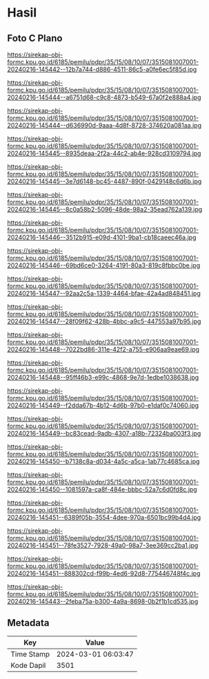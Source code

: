 # Hasil

## Foto C Plano

https://sirekap-obj-formc.kpu.go.id/6185/pemilu/pdpr/35/15/08/10/07/3515081007001-20240216-145442--12b7a744-d886-4511-86c5-a0fe6ec5f85d.jpg

https://sirekap-obj-formc.kpu.go.id/6185/pemilu/pdpr/35/15/08/10/07/3515081007001-20240216-145444--a6751d68-c9c8-4873-b549-67a0f2e888a4.jpg

https://sirekap-obj-formc.kpu.go.id/6185/pemilu/pdpr/35/15/08/10/07/3515081007001-20240216-145444--d636990d-9aaa-4d8f-8728-374620a081aa.jpg

https://sirekap-obj-formc.kpu.go.id/6185/pemilu/pdpr/35/15/08/10/07/3515081007001-20240216-145445--8935deaa-2f2a-44c2-ab4e-928cd3109794.jpg

https://sirekap-obj-formc.kpu.go.id/6185/pemilu/pdpr/35/15/08/10/07/3515081007001-20240216-145445--3e7d6148-bc45-4487-890f-0429148c6d6b.jpg

https://sirekap-obj-formc.kpu.go.id/6185/pemilu/pdpr/35/15/08/10/07/3515081007001-20240216-145445--8c0a58b2-5096-48de-98a2-35ead762a139.jpg

https://sirekap-obj-formc.kpu.go.id/6185/pemilu/pdpr/35/15/08/10/07/3515081007001-20240216-145446--3512b915-e09d-4101-9ba1-cb18caeec46a.jpg

https://sirekap-obj-formc.kpu.go.id/6185/pemilu/pdpr/35/15/08/10/07/3515081007001-20240216-145446--69bd6ce0-3264-4191-80a3-819c8fbbc0be.jpg

https://sirekap-obj-formc.kpu.go.id/6185/pemilu/pdpr/35/15/08/10/07/3515081007001-20240216-145447--92aa2c5a-1339-4464-bfae-42a4ad848451.jpg

https://sirekap-obj-formc.kpu.go.id/6185/pemilu/pdpr/35/15/08/10/07/3515081007001-20240216-145447--28f09f62-428b-4bbc-a9c5-447553a97b95.jpg

https://sirekap-obj-formc.kpu.go.id/6185/pemilu/pdpr/35/15/08/10/07/3515081007001-20240216-145448--7022bd86-311e-42f2-a755-e906aa9eae69.jpg

https://sirekap-obj-formc.kpu.go.id/6185/pemilu/pdpr/35/15/08/10/07/3515081007001-20240216-145448--95ff46b3-e99c-4868-9e7d-1edbe1038638.jpg

https://sirekap-obj-formc.kpu.go.id/6185/pemilu/pdpr/35/15/08/10/07/3515081007001-20240216-145449--f2dda67b-4b12-4d6b-97b0-e1daf0c74060.jpg

https://sirekap-obj-formc.kpu.go.id/6185/pemilu/pdpr/35/15/08/10/07/3515081007001-20240216-145449--bc83cead-9adb-4307-a18b-72324ba003f3.jpg

https://sirekap-obj-formc.kpu.go.id/6185/pemilu/pdpr/35/15/08/10/07/3515081007001-20240216-145450--b7138c8a-d034-4a5c-a5ca-1ab77c4685ca.jpg

https://sirekap-obj-formc.kpu.go.id/6185/pemilu/pdpr/35/15/08/10/07/3515081007001-20240216-145450--1081597a-ca8f-484e-bbbc-52a7c6d0fd8c.jpg

https://sirekap-obj-formc.kpu.go.id/6185/pemilu/pdpr/35/15/08/10/07/3515081007001-20240216-145451--6389f05b-3554-4dee-970a-6501bc99b4d4.jpg

https://sirekap-obj-formc.kpu.go.id/6185/pemilu/pdpr/35/15/08/10/07/3515081007001-20240216-145451--78fe3527-7928-49a0-98a7-3ee369cc2ba1.jpg

https://sirekap-obj-formc.kpu.go.id/6185/pemilu/pdpr/35/15/08/10/07/3515081007001-20240216-145451--888302cd-f99b-4ed6-92d8-775446748f4c.jpg

https://sirekap-obj-formc.kpu.go.id/6185/pemilu/pdpr/35/15/08/10/07/3515081007001-20240216-145443--2feba75a-b300-4a9a-8698-0b2f1b1cd535.jpg


## Metadata

| Key        | Value               |
| ---------- | ------------------- |
| Time Stamp | 2024-03-01 06:03:47 |
| Kode Dapil | 3501                |



